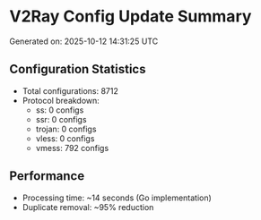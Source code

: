 # V2Ray Config Update Summary
Generated on: 2025-10-12 14:31:25 UTC

## Configuration Statistics
- Total configurations: 8712
- Protocol breakdown:
  - ss: 0 configs
  - ssr: 0 configs
  - trojan: 0 configs
  - vless: 0 configs
  - vmess: 792 configs

## Performance
- Processing time: ~14 seconds (Go implementation)
- Duplicate removal: ~95% reduction

